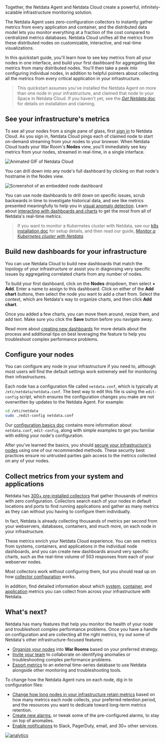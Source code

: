 <!--
title: "Infrastructure monitoring with Netdata"
sidebar_label: "Infrastructure monitoring"
description: "Build a robust, infinitely-scalable infrastructure monitoring solution with Netdata. "
custom_edit_url: https://github.com/netdata/netdata/edit/master/docs/quickstart/infrastructure.md
-->

Together, the Netdata Agent and Netdata Cloud create a powerful, infinitely-scalable infrastructure monitoring solution.

The Netdata Agent uses zero-configuration collectors to instantly gather metrics from every application and container,
and the distributed data model lets you monitor everything at a fraction of the cost compared to centralized metrics
databases. Netdata Cloud unifies all the metrics from these distributed nodes on customizable, interactive, and
real-time visualizations.

In this quickstart guide, you'll learn how to see key metrics from all your nodes in one interface, and build your first
dashboard for aggregating like metrics from many distributed nodes. You'll then take a peek into configuring individual
nodes, in addition to helpful pointers about collecting all the metrics from every critical application in your
infrastructure.

> This quickstart assumes you've installed the Netdata Agent on more than one node in your infrastructure, and claimed
> that node to your Space in Netdata Cloud. If you haven't yet, see the [_Get Netdata_ doc](/docs/get/README.md) for
> details on installation and claiming.

## See your infrastructure's metrics

To see all your nodes from a single pane of glass, first [sign in](https://app.netdata.cloud) to Netdata Cloud. As you
sign in, Netdata Cloud pings each of claimed node to start on-demand streaming from your nodes to your browser. When
Netdata Cloud loads your War Room's **Nodes** view, you'll immediately see key metrics from your nodes, streamed in
real-time, in a single interface.

![Animated GIF of Netdata
Cloud](https://user-images.githubusercontent.com/1153921/80828986-1ebb3b00-8b9b-11ea-957f-2c8d0d009e44.gif)

You can drill down into any node's full dashboard by clicking on that node's hostname in the Nodes view.

![Screenshot of an embedded node
dashboard](https://user-images.githubusercontent.com/1153921/87457036-9b678e00-c5bc-11ea-977d-ad561a73beef.png)

You can use node dashboards to drill down on specific issues, scrub backwards in time to investigate historical data,
and see like metrics presented meaningfully to help you in [visual anomaly
detection](/docs/troubleshoot/visual-anomaly-detection.md). Learn about [interacting with dashboards and
charts](/docs/visualize/interact-dashboards-charts.md) to get the most from all of Netdata's real-time metrics.

> If you want to monitor a Kubernetes cluster with Netdata, see our [k8s installation
> doc](/packaging/installer/methods/kubernetes.md) for setup details, and then read our guide, [_Monitor a Kubernetes
> cluster with Netdata_](/docs/guides/kubernetes-k8s-netdata.md).

## Build new dashboards for your infrastructure

You can use Netdata Cloud to build new dashboards that match the topology of your infrastructure or assist you in
diagnosing very specific issues by aggregating correlated charts from any number of nodes.

To build your first dashboard, click on the **Nodes** dropdown, then select **+ Add**. Enter a name to assign to this
dashboard. Click on either of the **Add chart** buttons, then select the node you want to add a chart from. Select the
context, which are Netdata's way to organize charts, and then click **Add chart**.

Once you added a few charts, you can move them around, resize them, and add text. Make sure you click the **Save**
button before you navigate away.

Read more about [creating new dashboards](/docs/visualize/create-dashboard.md) for more details about the process and
additional tips on best leveraging the feature to help you troubleshoot complex performance problems.

## Configure your nodes

You can configure any node in your infrastructure if you need to, although most users will find the default settings
work extremely well for monitoring their infrastructures.

Each node has a configuration file called `netdata.conf`, which is typically at `/etc/netdata/netdata.conf`. The best
way to edit this file is using the `edit-config` script, which ensures the configuration changes you make are not
overwritten by updates to the Netdata Agent. For example:

```bash
cd /etc/netdata
sudo ./edit-config netdata.conf
```

Our [configuration basics doc](/docs/configure/nodes.md) contains more information about `netdata.conf`, `edit-config`,
along with simple examples to get you familiar with editing your node's configuration.

After you've learned the basics, you should [secure your infrastructure's nodes](/docs/configure/secure-nodes.md) using
one of our recommended methods. These security best practices ensure no untrusted parties gain access to the metrics
collected on any of your nodes.

## Collect metrics from your system and applications

Netdata has [300+ pre-installed collectors](/docs/collectors/COLLECTORS.md) that gather thousands of metrics with zero
configuration. Collectors search each of your nodes in default locations and ports to find running applications and
gather as many metrics as they can without you having to configure them individually.

In fact, Netdata is already collecting thousands of metrics per second from your webservers, databases, containers, and
much more, on each node in your infrastructure.

These metrics enrich your Netdata Cloud experience. You can see metrics from systems, containers, and applications in
the individual node dashboards, and you can create new dashboards around very specific charts, such as the real-time
volume of 503 responses from each of your webserver nodes.

Most collectors work without configuring them, but you should read up on how [collector
configuration](/docs/collect/configure.md) works.

In addition, find detailed information about which [system](/docs/collect/system-metrics.md),
[container](/docs/collect/container-metrics.md), and [application](/docs/collect/application-metrics.md) metrics you can
collect from across your infrastructure with Netdata.

## What's next?

Netdata has many features that help you monitor the health of your node and troubleshoot complex performance problems.
Once you have a handle on configuration and are collecting all the right metrics, try out some of Netdata's other
infrastructure-focused features:

-   [Organize your nodes](/docs/configure/spaces-war-rooms.md) into **War Rooms** based on your preferred strategy.
-   [Invite your team](/docs/configure/invite-collaborate.md) to collaborate on identifying anomalies or troubleshooting
    complex performance problems.
-   [Export metrics](/docs/export/enable-exporting.md) to an external time-series database to use Netdata alongside
    other monitoring and troubleshooting tools.

To change how the Netdata Agent runs on each node, dig in to configuration files:

-   [Change how long nodes in your infrastructure retain metrics](/docs/store/change-metrics-retention.md) based on how
    many metrics each node collects, your preferred retention period, and the resources you want to dedicate toward
    long-term metrics retention.
-   [Create new alarms](/docs/monitor/configure-alarms.md), or tweak some of the pre-configured alarms, to stay on top
    of anomalies.
-   [Enable notifications](/docs/monitor/enable-notifications.md) to Slack, PagerDuty, email, and 30+ other services.

[![analytics](https://www.google-analytics.com/collect?v=1&aip=1&t=pageview&_s=1&ds=github&dr=https%3A%2F%2Fgithub.com%2Fnetdata%2Fnetdata&dl=https%3A%2F%2Fmy-netdata.io%2Fgithub%2Fdocs%2Fquickstart%2Finfrastructure&_u=MAC~&cid=5792dfd7-8dc4-476b-af31-da2fdb9f93d2&tid=UA-64295674-3)](<>)
